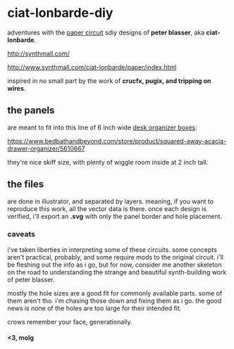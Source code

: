 # ciat-lonbarde-diy
 adventures with the [paper circuit](http://www.synthmall.com/ciat-lonbarde/paper/index.html) sdiy designs of **peter blasser**, aka **ciat-lonbarde**.
 
 http://synthmall.com/
 
 http://www.synthmall.com/ciat-lonbarde/paper/index.html
 
 inspired in no small part by the work of **crucfx, pugix, and tripping on wires**.


## the panels

are meant to fit into this line of 6 inch wide [desk organizer boxes](https://www.bedbathandbeyond.com/store/product/squared-away-acacia-drawer-organizer/5610667
):

https://www.bedbathandbeyond.com/store/product/squared-away-acacia-drawer-organizer/5610667

they're nice skiff size, with plenty of wiggle room inside at 2 inch tall.

## the files

are done in illustrator, and separated by layers. meaning, if you want to reproduce this work, all the vector data is there. once each design is verified, i'll export an **.svg** with only the panel border and hole placement.

### caveats

i've taken liberties in interpreting some of these circuits. some concepts aren't practical, probably, and some require mods to the original circuit. i'll be fleshing out the info as i go, but for now, consider me another skeleton on the road to understanding the strange and beautiful synth-building work of peter blasser.

mostly the hole sizes are a good fit for commonly available parts. some of them aren't tho. i'm chasing those down and fixing them as i go. the good news is none of the holes are too large for their intended fit.

crows remember your face, generationally.

#### <3, molg
